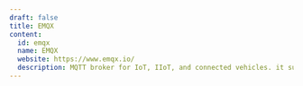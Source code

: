 ```yaml
---
draft: false
title: EMQX
content:
  id: emqx
  name: EMQX
  website: https://www.emqx.io/
  description: MQTT broker for IoT, IIoT, and connected vehicles. it supports multiple open standard protocols like MQTT, HTTP, QUIC, and WebSocket.
---
```

